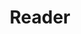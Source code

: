 ---
enabled: true
title: "Reader"
description: "Multi-Author Blog Theme"
image_webp: images/templates/reader.webp
image: images/templates/reader.jpg
link: "https://reader.tristangoetz.me"

---